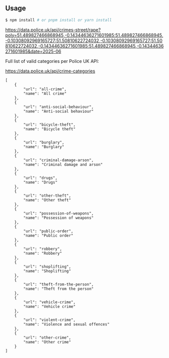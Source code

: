 ## Usage

```bash
$ npm install # or pnpm install or yarn install
```

https://data.police.uk/api/crimes-street/rape?poly=51.489827466868945,-0.14344636271601985:51.489827466868945,-0.10308092969165727:51.50810622724032,-0.10308092969165727:51.50810622724032,-0.14344636271601985:51.489827466868945,-0.14344636271601985&date=2025-06


Full list of valid categories per Police UK API:

https://data.police.uk/api/crime-categories

    [
        {
            "url": "all-crime",
            "name": "All crime"
        },
        {
            "url": "anti-social-behaviour",
            "name": "Anti-social behaviour"
        },
        {
            "url": "bicycle-theft",
            "name": "Bicycle theft"
        },
        {
            "url": "burglary",
            "name": "Burglary"
        },
        {
            "url": "criminal-damage-arson",
            "name": "Criminal damage and arson"
        },
        {
            "url": "drugs",
            "name": "Drugs"
        },
        {
            "url": "other-theft",
            "name": "Other theft"
        },
        {
            "url": "possession-of-weapons",
            "name": "Possession of weapons"
        },
        {
            "url": "public-order",
            "name": "Public order"
        },
        {
            "url": "robbery",
            "name": "Robbery"
        },
        {
            "url": "shoplifting",
            "name": "Shoplifting"
        },
        {
            "url": "theft-from-the-person",
            "name": "Theft from the person"
        },
        {
            "url": "vehicle-crime",
            "name": "Vehicle crime"
        },
        {
            "url": "violent-crime",
            "name": "Violence and sexual offences"
        },
        {
            "url": "other-crime",
            "name": "Other crime"
        }
    ]
